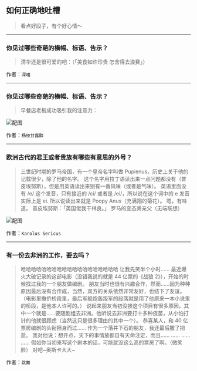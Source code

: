 ## 如何正确地吐槽

> 看点好段子，有个好心情～


 
---

### 你见过哪些奇葩的横幅、标语、告示？

> 清华还是很可爱的吧：（「美食如许珍贵 怎舍得去浪费」）


作者：`深喵`

---

### 你见过哪些奇葩的横幅、标语、告示？

> 早餐店老板成功吸引我的注意力：



![配图](http://pic3.zhimg.com/70/96a7437342a509dd909109a64a434c46_b.jpg)


作者：`杨枝甘露醇`

---

### 欧洲古代的君王或者贵族有哪些有意思的外号？

> 三世纪时期的罗马帝国，有一个皇帝名字叫做 Pupienus，历史上关于他的记载很少，除了他的名字。
> 这个名字用拉丁语读出来一点问题都没有（普皮埃努斯），但是用英语读出来别有一番风味（或者是气味）。
> 英语里面没有 /e/ 这个发音，只有接近的 /εi/ 或者是 /ei/，所以说在这个词中的 e 发音实际上是 ei.
> 所以说读出来就是 Poopy Anus（充满翔的菊花）。
> 嗯，有味道。
> 普皮埃努斯：「英国佬我干林良。」
> 罗马的变态粪亲父（无端联想）



![配图](http://pic3.zhimg.com/70/v2-a4ab8b5a0d351185b4c00489c71f331a_b.jpg)


作者：`Karolus Sericus`

---

### 有一份去非洲的工作，要去吗？

> 哈哈哈哈哈哈哈哈哈哈哈哈哈哈哈哈哈哈哈
> 让我先笑半个小时……
> 最近爆火大破记录的这部电影（没错我说的就是 44 亿票的《战狼 2》），开始的时候找过我的一个朋友做编剧。
> 朋友当时也很有兴趣合作，然而……因为种种原因最后没有合作成，当然，双方的关系依然非常友好，也结下了友谊。（电影里撤侨桥段里，最后军舰炮轰叛军的段落就是用了他原来一本小说里的桥段，是他本人许可的。）
> 说起来朋友当初没接这个项目有很多原因，其中一个就是……要随剧组去非洲。他听说去非洲要打十多种疫苗，从小怕打针的他就很顾虑（当然这只是很多理由的其中一个）。
> 恭喜某人，和 40 亿票房编剧的头衔擦身而过……
> 作为一个落井下石的朋友，我还最后撒了把盐。
> 我对他说：想开点，天下的事情放都自有天命注定，而且……
> ……
> ……
> ……
> 假如你当初来写这个剧本的话，可能就没这么高的票房了啊。（微笑脸）
> 对吧~奥斯卡大大~


作者：`跳舞`